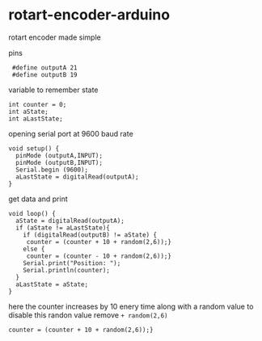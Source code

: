 # rotart-encoder-arduino
rotart encoder made simple

pins
```
 #define outputA 21
 #define outputB 19
 ```
 variable to remember state
 ```
 int counter = 0; 
 int aState;
 int aLastState;  
 ```
 opening serial port at 9600 baud rate
 ```
 void setup() { 
   pinMode (outputA,INPUT);
   pinMode (outputB,INPUT);
   Serial.begin (9600);
   aLastState = digitalRead(outputA);   
 } 
 ```
 get data and print
 ```
 void loop() { 
   aState = digitalRead(outputA); 
   if (aState != aLastState){     
     if (digitalRead(outputB) != aState) { 
      counter = (counter + 10 + random(2,6));} 
     else {
      counter = (counter - 10 + random(2,6));}
     Serial.print("Position: ");
     Serial.println(counter);
   } 
   aLastState = aState; 
 }
 ```
 here the counter increases by 10 enery time along with a random value 
 to disable this randon value remove `+ random(2,6)`
 ```
 counter = (counter + 10 + random(2,6));}
 ```
 
